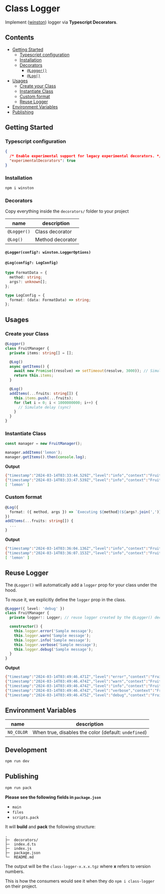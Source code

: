 # Class Logger

Implement ([winston][w]) logger via **Typescript Decorators**.

[w]: https://github.com/winstonjs/winston

## Contents

- [Getting Started](#getting-started)
  - [Typescript configuration](#typescript-configuration)
  - [Installation](#installation)
  - [Decorators](#decorators)
    - [`@Logger()`](#loggerconfig-winstonloggeroptions)
    - [`@Log()`](#logconfig-logconfig)
- [Usages](#usages)
  - [Create your Class](#create-your-class)
  - [Instantiate Class](#instantiate-class)
  - [Custom format](#custom-format)
  - [Reuse Logger](#reuse-logger)
- [Environment Variables](#environment-variables)
- [Publishing](#publishing)

## Getting Started

### Typescript configuration

```json
{
  /* Enable experimental support for legacy experimental decorators. */
  "experimentalDecorators": true
}
```

### Installation

```bash
npm i winston
```

### Decorators

Copy everything inside the `decorators/` folder to your project

| name        | description      |
| ----------- | ---------------- |
| `@Logger()` | Class decorator  |
| `@Log()`    | Method decorator |

#### `@Logger(config?: winston.LoggerOptions)`

#### `@Log(config?: LogConfig)`

```ts
type FormatData = {
  method: string;
  args?: unknown[];
};

type LogConfig = {
  format: (data: FormatData) => string;
};
```

## Usages

### Create your Class

```ts
@Logger()
class FruitManager {
  private items: string[] = [];

  @Log()
  async getItems() {
    await new Promise((resolve) => setTimeout(resolve, 3000)); // Simulate delay (Async)
    return this.items;
  }

  @Log()
  addItems(...fruits: string[]) {
    this.items.push(...fruits);
    for (let i = 0; i < 1000000000; i++) {
      // Simulate delay (sync)
    }
  }
}
```

### Instantiate Class

```ts
const manager = new FruitManager();

manager.addItems('lemon');
manager.getItems().then(console.log);
```

**Output**

```bash
{"timestamp":"2024-03-14T03:33:44.529Z","level":"info","context":"FruitManager","message":"addItems()","responseTime":"848ms"}
{"timestamp":"2024-03-14T03:33:47.539Z","level":"info","context":"FruitManager","message":"getItems()","responseTime":"3006ms"}
[ 'lemon' ]
```

### Custom format

```ts
@Log({
  format: ({ method, args }) => `Executing ${method}(${args?.join(',')})`,
})
addItems(...fruits: string[]) {
  ...
}
```

**Output**

```bash
{"timestamp":"2024-03-14T03:36:04.136Z","level":"info","context":"FruitManager","message":"Executing addItems(lemon)","responseTime":"894ms"}
{"timestamp":"2024-03-14T03:36:07.153Z","level":"info","context":"FruitManager","message":"getItems()","responseTime":"3012ms"}
[ 'lemon' ]
```

## Reuse Logger

The `@Logger()` will automatically add a `logger` prop for your class under the hood.

To reuse it, we explicitly define the `logger` prop in the class.

```ts
@Logger({ level: 'debug' })
class FruitManager {
  private logger!: Logger; // reuse logger created by the @Logger() decorator

  constructor() {
    this.logger.error('Sample message');
    this.logger.warn('Sample message');
    this.logger.info('Sample message');
    this.logger.verbose('Sample message');
    this.logger.debug('Sample message');
  }
}
```

**Output**

```bash
{"timestamp":"2024-03-14T03:49:46.471Z","level":"error","context":"FruitManager","message":"Sample message"}
{"timestamp":"2024-03-14T03:49:46.474Z","level":"warn","context":"FruitManager","message":"Sample message"}
{"timestamp":"2024-03-14T03:49:46.474Z","level":"info","context":"FruitManager","message":"Sample message"}
{"timestamp":"2024-03-14T03:49:46.474Z","level":"verbose","context":"FruitManager","message":"Sample message"}
{"timestamp":"2024-03-14T03:49:46.475Z","level":"debug","context":"FruitManager","message":"Sample message"}
```

## Environment Variables

| name       | description                                          |
| ---------- | ---------------------------------------------------- |
| `NO_COLOR` | When true, disables the color (default: `undefined`) |

## Development

```bash
npm run dev
```

## Publishing

```bash
npm run pack
```

**Please see the following fields in `package.json`**

- `main`
- `files`
- `scripts.pack`

It will **build** and **pack** the following structure:

```
.
├─  decorators/
├─  index.d.ts
├─  index.js
├─  package.json
└─  README.md
```

The output will be the `class-logger-x.x.x.tgz` where **x** refers to version numbers.

This is how the consumers would see it when they do `npm i class-logger` on their project.
